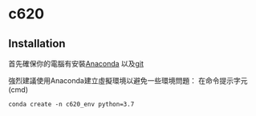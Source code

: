 # c620

## Installation
首先確保你的電腦有安裝[Anaconda](https://www.anaconda.com/products/individual)
以及[git](https://git-scm.com/downloads)

強烈建議使用Anaconda建立虛擬環境以避免一些環境問題：
在命令提示字元(cmd)
```
conda create -n c620_env python=3.7
```
